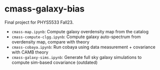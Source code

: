# cmass-galaxy-bias

Final project for PHYS5533 Fall23.

- `cmass-map.ipynb`: Compute galaxy overdensity map from the catalog
- `cmass-compute-clgg.ipynb`: Compute galaxy auto-spectrum from overdensity map, compare with theory
- `cmass-cobaya.ipynb`: Run cobaya using data measurement + covariance with CAMB theory
- `cmass-galaxy-sims.ipynb`: Generate full sky galaxy simulations to compute sim-based covariance (outdated)
